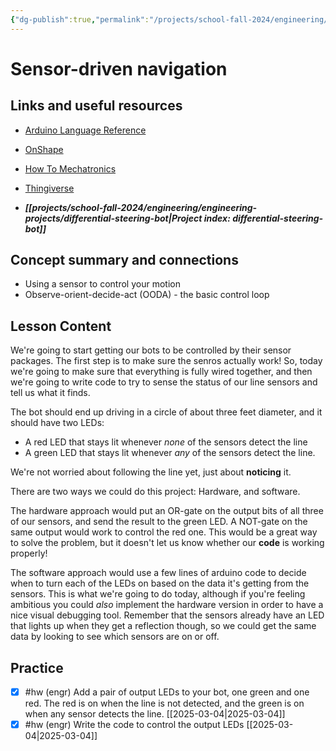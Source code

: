 ```yaml
---
{"dg-publish":true,"permalink":"/projects/school-fall-2024/engineering/lessons/sensor-driven-navigation/"}
---
```



#  Sensor-driven navigation

## Links and useful resources 

- [Arduino Language Reference](https://docs.arduino.cc/language-reference/)
- [OnShape](https://cad.onshape.com)
- [How To Mechatronics](https://howtomechatronics.com)
- [Thingiverse](https://thingiverse.com)

 
- ***[[projects/school-fall-2024/engineering/engineering-projects/differential-steering-bot\|Project index: differential-steering-bot]]*** 

## Concept summary and connections


- Using a sensor to control your motion 
- Observe-orient-decide-act (OODA) - the basic control loop 

## Lesson Content

We're going to start getting our bots to be controlled by their sensor packages. The first step is to make sure the senros actually work! So, today we're going to make sure that everything is fully wired together, and then we're going to write code to try to sense the status of our line sensors and tell us what it finds.

The bot should end up driving in a circle of about three feet diameter, and it should have two LEDs:
- A red LED that stays lit whenever *none* of the sensors detect the line
- A green LED that stays lit whenever *any* of the sensors detect the line.

We're not worried about following the line yet, just about **noticing** it.

There are two ways we could do this project: Hardware, and software.

The hardware approach would put an OR-gate on the output bits of all three of our sensors, and send the result to the green LED. A NOT-gate on the same output would work to control the red one. This would be a great way to solve the problem, but it doesn't let us know whether our **code** is working properly!

The software approach would use a few lines of arduino code to decide when to turn each of the LEDs on based on the data it's getting from the sensors. This is what we're going to do today, although if you're feeling ambitious you could *also* implement the hardware version in order to have a nice visual debugging tool. Remember that the sensors already have an LED that lights up when they get a reflection though, so we could get the same data by looking to see which sensors are on or off.


## Practice


- [x] #hw (engr) Add a pair of output LEDs to your bot, one green and one red. The red is on when the line is not detected, and the green is on when any sensor detects the line.  [[2025-03-04\|2025-03-04]]
- [x] #hw (engr) Write the code to control the output LEDs  [[2025-03-04\|2025-03-04]]
